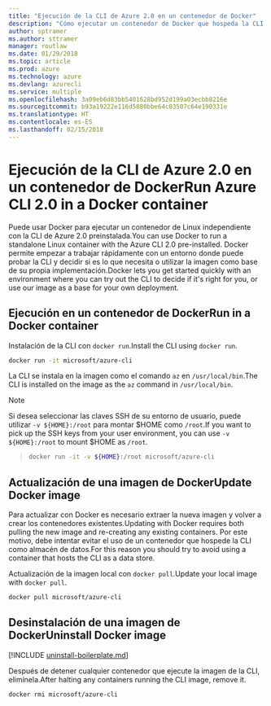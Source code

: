 ```yaml
---
title: "Ejecución de la CLI de Azure 2.0 en un contenedor de Docker"
description: "Cómo ejecutar un contenedor de Docker que hospeda la CLI de Azure 2.0"
author: sptramer
ms.author: sttramer
manager: routlaw
ms.date: 01/29/2018
ms.topic: article
ms.prod: azure
ms.technology: azure
ms.devlang: azurecli
ms.service: multiple
ms.openlocfilehash: 3a09eb6d83bb5401628bd952d199a03ecbb8216e
ms.sourcegitcommit: b93a19222e116d5880bbe64c03507c64e190331e
ms.translationtype: HT
ms.contentlocale: es-ES
ms.lasthandoff: 02/15/2018
---
```

# <a name="run-azure-cli-20-in-a-docker-container"></a><span data-ttu-id="fdac3-103">Ejecución de la CLI de Azure 2.0 en un contenedor de Docker</span><span class="sxs-lookup"><span data-stu-id="fdac3-103">Run Azure CLI 2.0 in a Docker container</span></span>

<span data-ttu-id="fdac3-104">Puede usar Docker para ejecutar un contenedor de Linux independiente con la CLI de Azure 2.0 preinstalada.</span><span class="sxs-lookup"><span data-stu-id="fdac3-104">You can use Docker to run a standalone Linux container with the Azure CLI 2.0 pre-installed.</span></span> <span data-ttu-id="fdac3-105">Docker permite empezar a trabajar rápidamente con un entorno donde puede probar la CLI y decidir si es lo que necesita o utilizar la imagen como base de su propia implementación.</span><span class="sxs-lookup"><span data-stu-id="fdac3-105">Docker lets you get started quickly with an environment where you can try out the CLI to decide if it's right for you, or use our image as a base for your own deployment.</span></span>

## <a name="run-in-a-docker-container"></a><span data-ttu-id="fdac3-106">Ejecución en un contenedor de Docker</span><span class="sxs-lookup"><span data-stu-id="fdac3-106">Run in a Docker container</span></span>

<span data-ttu-id="fdac3-107">Instalación de la CLI con `docker run`.</span><span class="sxs-lookup"><span data-stu-id="fdac3-107">Install the CLI using `docker run`.</span></span>

   ```bash
   docker run -it microsoft/azure-cli
   ```

<span data-ttu-id="fdac3-108">La CLI se instala en la imagen como el comando `az` en `/usr/local/bin`.</span><span class="sxs-lookup"><span data-stu-id="fdac3-108">The CLI is installed on the image as the `az` command in `/usr/local/bin`.</span></span>

> [!NOTE]
> <span data-ttu-id="fdac3-109">Si desea seleccionar las claves SSH de su entorno de usuario, puede utilizar `-v ${HOME}:/root` para montar $HOME como `/root`.</span><span class="sxs-lookup"><span data-stu-id="fdac3-109">If you want to pick up the SSH keys from your user environment, you can use `-v ${HOME}:/root` to mount $HOME as `/root`.</span></span>

> ```bash
> docker run -it -v ${HOME}:/root microsoft/azure-cli
> ```

## <a name="update-docker-image"></a><span data-ttu-id="fdac3-110">Actualización de una imagen de Docker</span><span class="sxs-lookup"><span data-stu-id="fdac3-110">Update Docker image</span></span>

<span data-ttu-id="fdac3-111">Para actualizar con Docker es necesario extraer la nueva imagen y volver a crear los contenedores existentes.</span><span class="sxs-lookup"><span data-stu-id="fdac3-111">Updating with Docker requires both pulling the new image and re-creating any existing containers.</span></span> <span data-ttu-id="fdac3-112">Por este motivo, debe intentar evitar el uso de un contenedor que hospede la CLI como almacén de datos.</span><span class="sxs-lookup"><span data-stu-id="fdac3-112">For this reason you should try to avoid using a container that hosts the CLI as a data store.</span></span>

<span data-ttu-id="fdac3-113">Actualización de la imagen local con `docker pull`.</span><span class="sxs-lookup"><span data-stu-id="fdac3-113">Update your local image with `docker pull`.</span></span>

```bash
docker pull microsoft/azure-cli
```

## <a name="uninstall-docker-image"></a><span data-ttu-id="fdac3-114">Desinstalación de una imagen de Docker</span><span class="sxs-lookup"><span data-stu-id="fdac3-114">Uninstall Docker image</span></span>

[!INCLUDE [uninstall-boilerplate.md](includes/uninstall-boilerplate.md)]

<span data-ttu-id="fdac3-115">Después de detener cualquier contenedor que ejecute la imagen de la CLI, elimínela.</span><span class="sxs-lookup"><span data-stu-id="fdac3-115">After halting any containers running the CLI image, remove it.</span></span>

```bash
docker rmi microsoft/azure-cli
```

